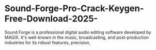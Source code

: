 # Sound-Forge-Pro-Crack-Keygen-Free-Download-2025-
Sound Forge is a professional digital audio editing software developed by MAGIX. It's well-known in the music, broadcasting, and post-production industries for its robust features, precision,
